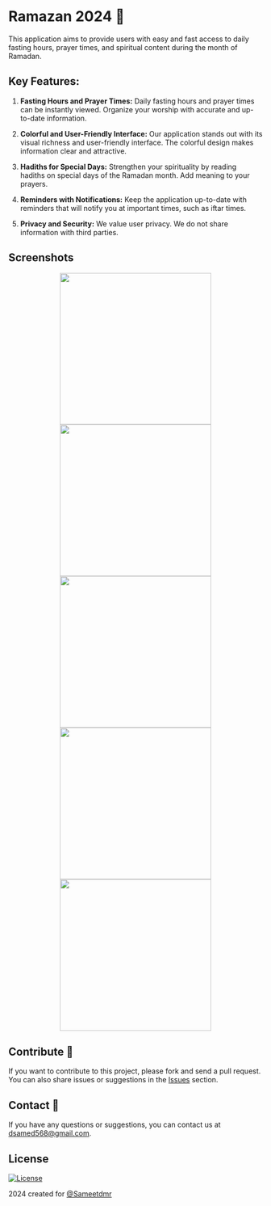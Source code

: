 # Ramazan 2024 🌙

This application aims to provide users with easy and fast access to daily fasting hours, prayer times, and spiritual content during the month of Ramadan.

## Key Features:

1. **Fasting Hours and Prayer Times:** Daily fasting hours and prayer times can be instantly viewed. Organize your worship with accurate and up-to-date information.

2. **Colorful and User-Friendly Interface:** Our application stands out with its visual richness and user-friendly interface. The colorful design makes information clear and attractive.

3. **Hadiths for Special Days:** Strengthen your spirituality by reading hadiths on special days of the Ramadan month. Add meaning to your prayers.

4. **Reminders with Notifications:** Keep the application up-to-date with reminders that will notify you at important times, such as iftar times.

5. **Privacy and Security:** We value user privacy. We do not share information with third parties.

## Screenshots

<p align="center">
<img src="https://github.com/Sameetdmr/RamadanApp/assets/43873156/39a11a8e-7d08-4ada-87c1-94e50abe70e5.png" height="300" >
<img src="https://github.com/Sameetdmr/RamadanApp/assets/43873156/47c04ddf-83b0-40f8-8988-533bcb0285f8.png" height="300" >
<img src="https://github.com/Sameetdmr/RamadanApp/assets/43873156/1e018b5d-97e0-4440-84bb-048279f823f6.png" height="300" >
<img src="https://github.com/Sameetdmr/RamadanApp/assets/43873156/ab317c98-bf0c-4deb-ad6a-722429f9c50e.png" height="300" >
<img src="https://github.com/Sameetdmr/RamadanApp/assets/43873156/02ec27d1-5d2f-47fa-b38d-a9c571e37ab6.png" height="300" >
</p>

## Contribute 🤝

If you want to contribute to this project, please fork and send a pull request. You can also share issues or suggestions in the [Issues](https://github.com/sameetdmr/RamadanApp/issues) section.

## Contact 📧

If you have any questions or suggestions, you can contact us at [dsamed568@gmail.com](mailto:dsamed568@gmail.com).

## License

[![License](https://img.shields.io/badge/license-MIT-blue.svg)](/LICENSE)

2024 created for [@Sameetdmr](https://github.com/Sameetdmr)
